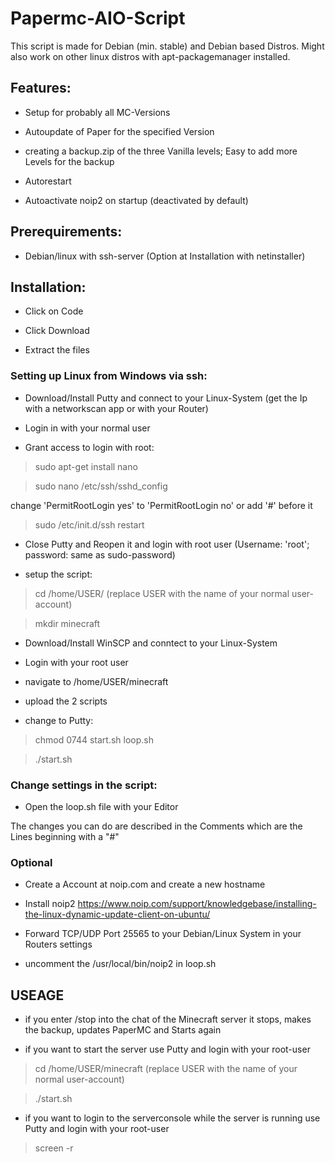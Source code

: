 # Papermc-AIO-Script
This script is made for Debian (min. stable) and Debian based Distros. Might also work on other linux distros with apt-packagemanager installed.

## Features:
- Setup for probably all MC-Versions

- Autoupdate of Paper for the specified Version

- creating a backup.zip of the three Vanilla levels; Easy to add more Levels for the backup

- Autorestart

- Autoactivate noip2 on startup (deactivated by default)

## Prerequirements:
- Debian/linux with ssh-server (Option at Installation with netinstaller)

## Installation:
- Click on Code

- Click Download

- Extract the files

### Setting up Linux from Windows via ssh:
- Download/Install Putty and connect to your Linux-System (get the Ip with a networkscan app or with your Router)

- Login in with your normal user

- Grant access to login with root:

>sudo apt-get install nano

>sudo nano /etc/ssh/sshd_config

change 'PermitRootLogin yes' to 'PermitRootLogin no' or add '#' before it

>sudo /etc/init.d/ssh restart

- Close Putty and Reopen it and login with root user (Username: 'root'; password: same as sudo-password)

- setup the script:

>cd /home/USER/ (replace USER with the name of your normal user-account)

>mkdir minecraft

- Download/Install WinSCP and conntect to your Linux-System

- Login with your root user

- navigate to /home/USER/minecraft

- upload the 2 scripts

- change to Putty:

>chmod 0744 start.sh loop.sh

>./start.sh

### Change settings in the script:
- Open the loop.sh file with your Editor

The changes you can do are described in the Comments which are the Lines beginning with a "#"

### Optional
- Create a Account at noip.com and create a new hostname

- Install noip2 https://www.noip.com/support/knowledgebase/installing-the-linux-dynamic-update-client-on-ubuntu/

- Forward TCP/UDP Port 25565 to your Debian/Linux System in your Routers settings

- uncomment the /usr/local/bin/noip2 in loop.sh

## USEAGE
- if you enter /stop into the chat of the Minecraft server it stops, makes the backup, updates PaperMC and Starts again

- if you want to start the server use Putty and login with your root-user

>cd /home/USER/minecraft (replace USER with the name of your normal user-account)

>./start.sh

- if you want to login to the serverconsole while the server is running use Putty and login with your root-user

>screen -r
